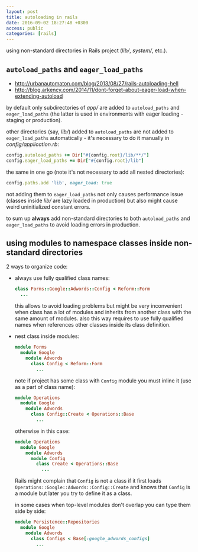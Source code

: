 ```yaml
---
layout: post
title: autoloading in rails
date: 2016-09-02 18:27:48 +0300
access: public
categories: [rails]
---
```


using non-standard directories in Rails project (_lib/_, _system/_, etc.).

<!-- more -->

## `autoload_paths` and `eager_load_paths`

- <http://urbanautomaton.com/blog/2013/08/27/rails-autoloading-hell>
- <http://blog.arkency.com/2014/11/dont-forget-about-eager-load-when-extending-autoload>

by default only subdirectories of _app/_ are added to `autoload_paths` and
`eager_load_paths` (the latter is used in environments with eager loading -
staging or production).

other directories (say, _lib/_) added to `autoload_paths` are not added
to `eager_load_paths` automatically - it's necessary to do it manually in
_config/application.rb_:

```ruby
config.autoload_paths += Dir["#{config.root}/lib/**/"]
config.eager_load_paths += Dir["#{config.root}/lib"]
```

the same in one go (note it's not necessary to add all nested directories):

```ruby
config.paths.add 'lib', eager_load: true
```

not adding them to `eager_load_paths` not only causes performance issue
(classes inside _lib/_ are lazy loaded in production) but also might cause
weird uninitialized constant errors.

to sum up **always** add non-standard directories to both `autoload_paths`
and `eager_load_paths` to avoid loading errors in production.

## using modules to namespace classes inside non-standard directories

2 ways to organize code:

- always use fully qualified class names:

  ```ruby
  class Forms::Google::Adwords::Config < Reform::Form
    ...
  ```

  this allows to avoid loading problems but might be very inconvenient when
  class has a lot of modules and inherits from another class with the same
  amount of modules. also this way requires to use fully qualified names
  when references other classes inside its class definition.

- nest class inside modules:

  ```ruby
  module Forms
    module Google
      module Adwords
        class Config < Reform::Form
          ...
  ```

  note if project has some class with `Config` module you must inline it
  (use as a part of class name):

  ```ruby
  module Operations
    module Google
      module Adwords
        class Config::Create < Operations::Base
          ...
  ```

  otherwise in this case:

  ```ruby
  module Operations
    module Google
      module Adwords
        module Config
          class Create < Operations::Base
            ...
  ```

  Rails might complain that `Config` is not a class if it first
  loads `Operations::Google::Adwords::Config::Create` and knows that
  `Config` is a module but later you try to define it as a class.

  in some cases when top-level modules don't overlap you can type them
  side by side:

  ```ruby
  module Persistence::Repositories
    module Google
      module Adwords
        class Configs < Base[:google_adwords_configs]
          ...
  ```
